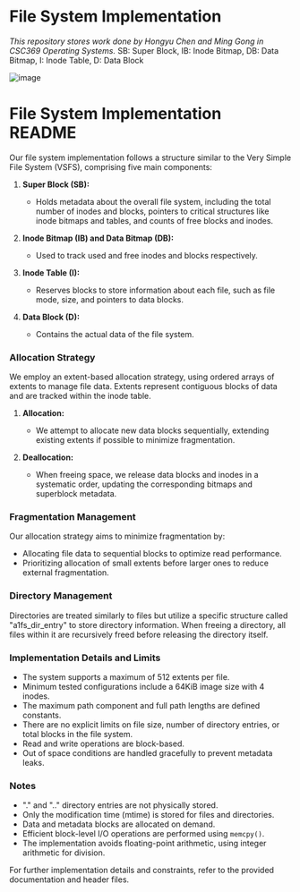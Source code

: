 # File System Implementation
*This repository stores work done by Hongyu Chen and Ming Gong in CSC369 Operating Systems.*
SB: Super Block, IB: Inode Bitmap, DB: Data Bitmap, I: Inode Table, D: Data Block

![image](https://github.com/chenho2000/File-System-Implementation/assets/60719036/339c4727-9eb3-40bf-8ade-04ede7bc02aa)


# File System Implementation README

Our file system implementation follows a structure similar to the Very Simple File System (VSFS), comprising five main components:

1. **Super Block (SB):** 
   - Holds metadata about the overall file system, including the total number of inodes and blocks, pointers to critical structures like inode bitmaps and tables, and counts of free blocks and inodes.

2. **Inode Bitmap (IB) and Data Bitmap (DB):** 
   - Used to track used and free inodes and blocks respectively.

3. **Inode Table (I):** 
   - Reserves blocks to store information about each file, such as file mode, size, and pointers to data blocks.

4. **Data Block (D):** 
   - Contains the actual data of the file system.

### Allocation Strategy

We employ an extent-based allocation strategy, using ordered arrays of extents to manage file data. Extents represent contiguous blocks of data and are tracked within the inode table.

1. **Allocation:** 
   - We attempt to allocate new data blocks sequentially, extending existing extents if possible to minimize fragmentation.
   
2. **Deallocation:** 
   - When freeing space, we release data blocks and inodes in a systematic order, updating the corresponding bitmaps and superblock metadata.

### Fragmentation Management

Our allocation strategy aims to minimize fragmentation by:
- Allocating file data to sequential blocks to optimize read performance.
- Prioritizing allocation of small extents before larger ones to reduce external fragmentation.

### Directory Management

Directories are treated similarly to files but utilize a specific structure called "a1fs_dir_entry" to store directory information. When freeing a directory, all files within it are recursively freed before releasing the directory itself.

### Implementation Details and Limits

- The system supports a maximum of 512 extents per file.
- Minimum tested configurations include a 64KiB image size with 4 inodes.
- The maximum path component and full path lengths are defined constants.
- There are no explicit limits on file size, number of directory entries, or total blocks in the file system.
- Read and write operations are block-based.
- Out of space conditions are handled gracefully to prevent metadata leaks.

### Notes

- "." and ".." directory entries are not physically stored.
- Only the modification time (mtime) is stored for files and directories.
- Data and metadata blocks are allocated on demand.
- Efficient block-level I/O operations are performed using `memcpy()`.
- The implementation avoids floating-point arithmetic, using integer arithmetic for division.

For further implementation details and constraints, refer to the provided documentation and header files.

